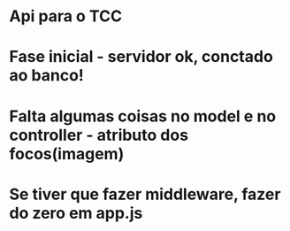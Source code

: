 # Api para o TCC
# Fase inicial - servidor ok, conctado ao banco!
# Falta algumas coisas no model e no controller - atributo dos focos(imagem)
# Se tiver que fazer middleware, fazer do zero em app.js
